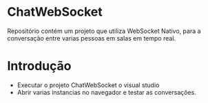 # ChatWebSocket
Repositório contém um projeto que utiliza WebSocket Nativo, para a conversação entre varias pessoas em salas em tempo real.

# Introdução

- Executar o projeto ChatWebSocket o visual studio
- Abrir varias instancias no navegador e testar as conversações.
